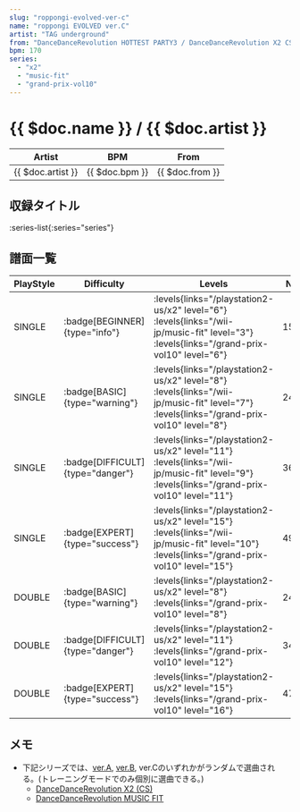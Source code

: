```yaml
---
slug: "roppongi-evolved-ver-c"
name: "roppongi EVOLVED ver.C"
artist: "TAG underground"
from: "DanceDanceRevolution HOTTEST PARTY3 / DanceDanceRevolution X2 CS"
bpm: 170
series:
  - "x2"
  - "music-fit"
  - "grand-prix-vol10"
---
```


# {{ $doc.name }} / {{ $doc.artist }}

|Artist|BPM|From|
|------|---|----|
|{{ $doc.artist }}|{{ $doc.bpm }}|{{ $doc.from }}|

## 収録タイトル

:series-list{:series="series"}

## 譜面一覧

|PlayStyle|Difficulty|Levels|Notes|Movie|
|---------|----------|------|-----|-----|
|SINGLE| :badge[BEGINNER]{type="info"}| :levels{links="/playstation2-us/x2" level="6"} :levels{links="/wii-jp/music-fit" level="3"} :levels{links="/grand-prix-vol10" level="6"}|151/8||
|SINGLE| :badge[BASIC]{type="warning"}| :levels{links="/playstation2-us/x2" level="8"} :levels{links="/wii-jp/music-fit" level="7"} :levels{links="/grand-prix-vol10" level="8"}|241/21||
|SINGLE| :badge[DIFFICULT]{type="danger"}| :levels{links="/playstation2-us/x2" level="11"} :levels{links="/wii-jp/music-fit" level="9"} :levels{links="/grand-prix-vol10" level="11"}|368/16||
|SINGLE| :badge[EXPERT]{type="success"}| :levels{links="/playstation2-us/x2" level="15"} :levels{links="/wii-jp/music-fit" level="10"} :levels{links="/grand-prix-vol10" level="15"}|490/23||
|DOUBLE| :badge[BASIC]{type="warning"}| :levels{links="/playstation2-us/x2" level="8"} :levels{links="/grand-prix-vol10" level="8"}|242/22||
|DOUBLE| :badge[DIFFICULT]{type="danger"}| :levels{links="/playstation2-us/x2" level="11"} :levels{links="/grand-prix-vol10" level="12"}|348/21||
|DOUBLE| :badge[EXPERT]{type="success"}| :levels{links="/playstation2-us/x2" level="15"} :levels{links="/grand-prix-vol10" level="16"}|476/13||

## メモ

- 下記シリーズでは、[ver.A](/songs/roppongi-evolved-ver-a), [ver.B](/songs/roppongi-evolved-ver-b), ver.Cのいずれかがランダムで選曲される。(トレーニングモードでのみ個別に選曲できる。)
  - [DanceDanceRevolution X2 (CS)](/playstation2-us/x2)
  - [DanceDanceRevolution MUSIC FIT](/wii-jp/music-fit)
